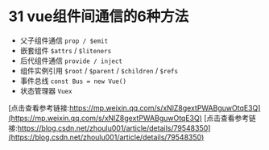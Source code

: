 # 31 vue组件间通信的6种方法

- 父子组件通信 `prop / $emit`
- 嵌套组件 `$attrs` / `$liteners`
- 后代组件通信 `provide / inject`
- 组件实例引用 `$root` / `$parent` / `$children` / `$refs`
- 事件总线 `const Bus = new Vue()`
- 状态管理器 `Vuex`

[点击查看参考链接:https://mp.weixin.qq.com/s/xNlZ8gextPWABguwOtqE3Q](https://mp.weixin.qq.com/s/xNlZ8gextPWABguwOtqE3Q)
[点击查看参考链接:https://blog.csdn.net/zhoulu001/article/details/79548350](https://blog.csdn.net/zhoulu001/article/details/79548350)